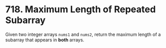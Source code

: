 # 718. Maximum Length of Repeated Subarray
Given two integer arrays `nums1` and `nums2`, return the maximum length of a subarray that appears in **both** arrays.

